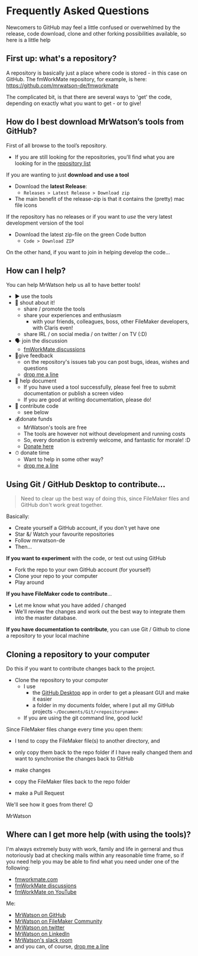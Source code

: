 # Frequently Asked Questions

Newcomers to GitHub may feel a little confused or overwehlmed by the release, code download, clone and other forking possibilities available, so here is a little help

## First up: what's a repository?

A repository is basically just a place where code is stored - in this case on GitHub. The fmWorkMate repository, for example, is here: https://github.com/mrwatson-de/fmworkmate

The complicated bit, is that there are several ways to 'get' the code, depending on exactly what you want to get - or to give!

## How do I best download MrWatson’s tools from GitHub?

First of all browse to the tool’s repository.

- If you are still looking for the repositories, you'll find what you are looking for in the [repository list](https://github.com/mrwatson-de?tab=repositories&q=&type=source&language=&sort=stargazers)

If you are wanting to just **download and use a tool**

- Download the **latest Release**:
  - `Releases > Latest Release > Download zip`
- The main benefit of the release-zip is that it contains the (pretty) mac file icons


If the repository has no releases or if you want to *use* the very latest development version of the tool
- Download the latest zip-file on the green Code button
  - `Code > Download ZIP`


On the other hand, if you want to join in helping develop the code...

## How can I help?

You can help MrWatson help us all to have better tools!

- ▶️ use the tools
- 📣 shout about it!
  - share / promote the tools
  - share your experiences and enthusiasm
    - with your friends, colleagues, boss, other FileMaker developers, with Claris even!
  - share IRL / on social media / on twitter / on TV (:D)
- 🗣 join the discussion
  - [fmWorkMate discussions](https://github.com/mrwatson-de/fmWorkMate/discussions)
- 🚦give feedback
  - on the repository's issues tab you can post bugs, ideas, wishes and questions
  - [drop me a line][drop me a line]
- 📖 help document
  - If you have used a tool successfully, please feel free to submit documentation or publish a screen video
  - If you are good at writing documentation, please do!
- 📲 contribute code
  - see below
- 💰donate funds
  - MrWatson's tools are free
  - The tools are however not without development and running costs
  - So, every donation is extremly welcome, and fantastic for morale! :D
  - [Donate here](https://fmworkmate.com/donate)
- ⏱ donate time
  - Want to help in some other way?
  - [drop me a line][drop me a line]


## Using Git / GitHub Desktop to contribute...

> Need to clear up the best way of doing this, since FileMaker files and GitHub don't work great together.

Basically:

- Create yourself a GitHub account, if you don't yet have one
- Star &/ Watch your favourite repositories
- Follow mrwatson-de
- Then...

**If you want to experiment** with the code, or test out using GitHub

- Fork the repo to your own GitHub account (for yourself)
- Clone your repo to your computer
- Play around

**If you have FileMaker code to contribute**...
- Let me know what you have added / changed
- We'll review the changes and work out the best way to integrate them into the master database.

**If you have documentation to contribute**, you can use Git / Github to clone a repository to your local machine

## Cloning a repository to your computer

Do this if you want to contribute changes back to the project.

- Clone the repository to your computer
  - I use
    - the [GitHub Desktop](https://desktop.github.com) app in order to get a pleasant GUI and make it easier 
    - a folder in my documents folder, where I put all my GitHub projects `~/Documents/Git/<repositoryname>`
  - If you are using the git command line, good luck!


Since FileMaker files change every time you open them:
  - I tend to copy the FileMaker file(s) to another directory, and
  - only copy them back to the repo folder if I have really changed them and want to synchronise the changes back to GitHub


- make changes
- copy the FileMaker files back to the repo folder
- make a Pull Request

We'll see how it goes from there! 😉

MrWatson

## Where can I get more help (with using the tools)?

I'm always extremely busy with work, family and life in gerneral and thus notoriously bad at checking mails within any reasonable time frame, so if you need help you may be able to find what you need under one of the following:

- [fmworkmate.com](http://fmworkmate.com)
- [fmWorkMate discussions](https://github.com/mrwatson-de/fmWorkMate/discussions)
- [fmWorkMate on YouTube](https://www.youtube.com/channel/UCZk3uKObkoUT_x2mOV35Kxw)

Me:

- [MrWatson on GitHub](https://github.com/mrwatson-de/)
- [MrWatson on FileMaker Community](https://community.claris.com/en/s/profile/0050H00000Bq7FrQAJ)
- [MrWatson on twitter](https://twitter.com/mrwatson_de)
- [MrWatson on LinkedIn](https://www.linkedin.com/in/russell-watson-68633789/)
- [MrWatson's slack room](https://mrwatson-de.slack.com)
- and you can, of course, [drop me a line][drop me a line]




[drop me a line]:http://fmworkmate.com/contact-impressum
